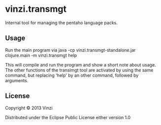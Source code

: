 # vinzi.transmgt

Internal tool for managing the pentaho language packs.

## Usage

Run the main program via
java -cp vinzi.transmgt-standalone.jar clojure.main -m vinzi.transmgt help

This will compile and run the program and show a short note about usage.
The other functions of the translmgt tool are activated by using the
same command, but replacing 'help' by an other command, followed by arguments.
## License

Copyright © 2013 Vinzi

Distributed under the Eclipse Public License either version 1.0 
